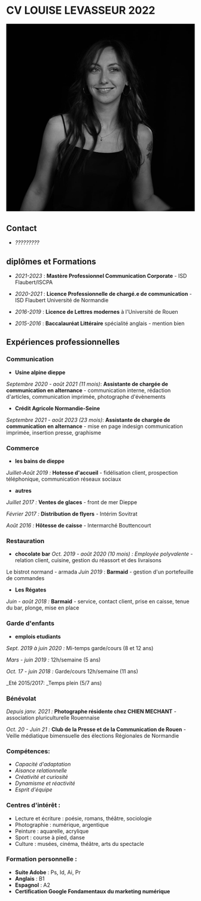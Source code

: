 # CV LOUISE LEVASSEUR 2022

![Louise_Levasseur_CV](photo.jpg)


## Contact 
* _?????????_

## diplômes et Formations

* _2021-2023_ : **Mastère Professionnel Communication Corporate** - ISD Flaubert/ISCPA

* _2020-2021_ : **Licence Professionnelle de chargé.e de communication** - ISD Flaubert Université de Normandie

* _2016-2019_ : **Licence de Lettres modernes** à l'Université de Rouen

* _2015-2016_ : **Baccalauréat Littéraire** spécialité anglais - mention bien

## Expériences professionnelles


### **Communication** 

* **Usine alpine dieppe**

_Septembre 2020 - août 2021  (11 mois)_: **Assistante de chargée de communication en alternance** - communication interne, rédaction d'articles, communication imprimée, photographe d'évènements

* **Crédit Agricole Normandie-Seine**

_Septembre 2021 - août 2023  (23 mois)_: **Assistante de chargée de communication en alternance** - mise en page indesign communication imprimée, insertion presse, graphisme





### **Commerce**

* **les bains de dieppe**

_Juillet-Août 2019 :_ **Hotesse d'accueil** - fidélisation client, prospection téléphonique, communication réseaux sociaux


* **autres**

_Juillet 2017 :_ **Ventes de glaces** - front de mer Dieppe

_Février 2017 :_ **Distribution de flyers** - Intérim Sovitrat

_Août 2016 :_ **Hôtesse de caisse** - Intermarché Bouttencourt




### **Restauration**

* **chocolate bar**
_Oct. 2019 - août 2020 (10 mois) :_ *Employée polyvalente* - relation client, cuisine, gestion du réassort et des livraisons

Le bistrot normand - armada
_Juin 2019_ : **Barmaid** - gestion d'un portefeuille de commandes 

* **Les Régates**

_Juin - août 2018 :_ **Barmaid** - service, contact client, prise en caisse, tenue du bar, plonge, mise en place



### Garde d'enfants

* **emplois etudiants**

_Sept. 2019 à juin 2020 :_ Mi-temps garde/cours (8 et 12 ans)

_Mars - juin 2019 :_ 12h/semaine (5 ans)

_Oct. 17 - juin 2018 :_ Garde/cours 12h/semaine (11 ans)

_Eté 2015/2017: _Temps plein (5/7 ans) 



### Bénévolat

_Depuis janv. 2021 :_ **Photographe résidente chez CHIEN MECHANT** -  association pluriculturelle Rouennaise 

_Oct. 20 - Juin 21 :_ **Club de la Presse et de la Communication de Rouen** - Veille médiatique bimensuelle des élections Régionales de Normandie

### Compétences:
* _Capacité d'adaptation_
* _Aisance relationnelle_
* _Créativité et curiosité_
* _Dynamisme et réactivité_
* _Esprit d'équipe_


### Centres d'intérêt :
* Lecture et écriture : poésie, romans, théâtre, sociologie
* Photographie : numérique, argentique
* Peinture : aquarelle, acrylique
* Sport : course à pied, danse
* Culture : musées, cinéma, théâtre, arts du spectacle

### Formation personnelle :
* __Suite Adobe__ : Ps, Id, Ai, Pr
* __Anglais__ : B1
* __Espagnol__ : A2
* __Certification Google Fondamentaux du marketing numérique__
